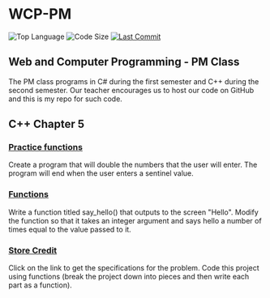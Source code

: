 # WCP-PM

![Top Language](https://img.shields.io/github/languages/top/doccodes/wcp-pm.svg?style=flat)
![Code Size](https://img.shields.io/github/languages/code-size/doccodes/wcp-pm.svg?style=flat)
[![Last Commit](https://img.shields.io/github/last-commit/doccodes/wcp-pm.svg?style=flat)](https://github.com/doccodes/wcp-pm/commit/master)

## Web and Computer Programming - PM Class
The PM class programs in C# during the first semester and C++ during the second semester. Our teacher encourages us to host our code on GitHub and this is my repo for such code.

## C++ Chapter 5
### [Practice functions](vsdoubler)
Create a program that will double the numbers that the user will enter. The program will end when the user enters a sentinel value.
### [Functions](vsfunctions)
Write a function titled say_hello() that outputs to the screen "Hello". Modify the function so that it takes an integer argument and says hello a number of times equal to the value passed to it.
### [Store Credit](vsstorecredit)
Click on the link to get the specifications for the problem. Code this project using functions (break the project down into pieces and then write each part as a function).